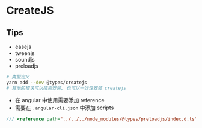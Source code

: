 # CreateJS

## Tips
* easejs
* tweenjs
* soundjs
* preloadjs


```bash
# 类型定义
yarn add --dev @types/createjs
# 其他的模块可以按需安装, 也可以一次性安装 createjs
```

* 在 angular 中使用需要添加 reference
* 需要在 `.angular-cli.json` 中添加 scripts

```ts
/// <reference path="../../../node_modules/@types/preloadjs/index.d.ts" />
```
